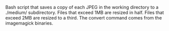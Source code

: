 Bash script that saves a copy of each JPEG in the working directory to a ./medium/ subdirectory.
Files that exceed 1MB are resized in half. Files that exceed 2MB are resized to a third.
The convert command comes from the imagemagick binaries.

